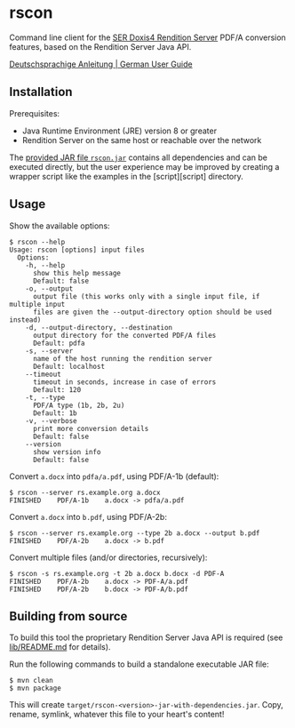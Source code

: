 # rscon

Command line client for the [SER Doxis4 Rendition Server][rs] PDF/A conversion
features, based on the Rendition Server Java API.

[Deutschsprachige Anleitung | German User Guide](HOWTO.de.md)

## Installation

Prerequisites:

* Java Runtime Environment (JRE) version 8 or greater
* Rendition Server on the same host or reachable over the network

The [provided JAR file `rscon.jar`][releases] contains all dependencies and can
be executed directly, but the user experience may be improved by creating a
wrapper script like the examples in the [script][script] directory.

[releases]: http://example.org/TODO

## Usage

Show the available options:

~~~console
$ rscon --help
Usage: rscon [options] input files
  Options:
    -h, --help
      show this help message
      Default: false
    -o, --output
      output file (this works only with a single input file, if multiple input
      files are given the --output-directory option should be used instead)
    -d, --output-directory, --destination
      output directory for the converted PDF/A files
      Default: pdfa
    -s, --server
      name of the host running the rendition server
      Default: localhost
    --timeout
      timeout in seconds, increase in case of errors
      Default: 120
    -t, --type
      PDF/A type (1b, 2b, 2u)
      Default: 1b
    -v, --verbose
      print more conversion details
      Default: false
    --version
      show version info
      Default: false
~~~

Convert `a.docx` into `pdfa/a.pdf`, using PDF/A-1b (default):

~~~console
$ rscon --server rs.example.org a.docx
FINISHED    PDF/A-1b    a.docx -> pdfa/a.pdf
~~~

Convert `a.docx` into `b.pdf`, using PDF/A-2b:

~~~console
$ rscon --server rs.example.org --type 2b a.docx --output b.pdf
FINISHED    PDF/A-2b    a.docx -> b.pdf
~~~

Convert multiple files (and/or directories, recursively):

~~~console
$ rscon -s rs.example.org -t 2b a.docx b.docx -d PDF-A
FINISHED    PDF/A-2b    a.docx -> PDF-A/a.pdf
FINISHED    PDF/A-2b    b.docx -> PDF-A/b.pdf
~~~

## Building from source

To build this tool the proprietary Rendition Server Java API is required (see
[lib/README.md](lib/README.md) for details).

Run the following commands to build a standalone executable JAR file:

    $ mvn clean
    $ mvn package

This will create `target/rscon-<version>-jar-with-dependencies.jar`. Copy,
rename, symlink, whatever this file to your heart's content!

[rs]: https://web.archive.org/web/20181122130019/http://www.ser-solutions.com/media-library/overview/medien/server-side-format-conversion-doxis4-rendition-server.html
